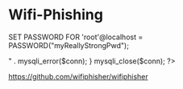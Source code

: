 # Wifi-Phishing


SET PASSWORD FOR 'root'@localhost = PASSWORD("myReallyStrongPwd");


<?php
$servername = "localhost";
$database = "rogue_AP";
$username = "root";
$password = "myPass170901";
// Create connection
$conn = mysqli_connect($servername, $username, $password, $database);
// Check connection
if (!$conn) {
      die("Connection failed: " . mysqli_connect_error());
}
 
echo "Connected successfully";
$sql = "insert into wpa_keys(password1, password2) values ('tes2tpass', 'tes2tpass')";
if (mysqli_query($conn, $sql)) {
      echo "New record created successfully";
} else {
      echo "Error: " . $sql . "<br>" . mysqli_error($conn);
}
mysqli_close($conn);
?>
    



https://github.com/wifiphisher/wifiphisher
